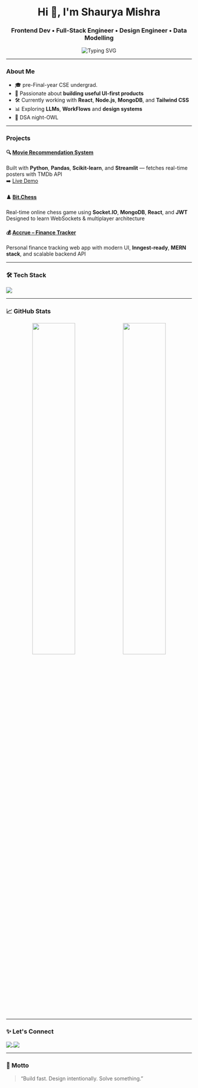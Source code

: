 <h1 align="center">Hi 👋, I'm Shaurya Mishra</h1>
<h3 align="center">Frontend Dev • Full-Stack Engineer • Design Engineer • Data Modelling </h3>

<p align="center">
  <img src="https://readme-typing-svg.herokuapp.com?font=Fira+Code&weight=500&size=22&pause=1000&color=00FFD9&center=true&vCenter=true&width=435&lines=Chilling+and+coding.;Full-stack+developer+%F0%9F%92%BB;" alt="Typing SVG" />
</p>

---

###  About Me

- 🎓 pre-Final-year CSE undergrad. 
- 🎯 Passionate about **building useful UI-first products**  
- 🛠️ Currently working with **React**, **Node.js**, **MongoDB**, and **Tailwind CSS**  
- 📊 Exploring **LLMs**, **WorkFlows** and **design systems**    
- 🧠 DSA night-OWL

---

###  Projects

#### 🔍 [Movie Recommendation System](https://github.com/winshaurya1/MovieReccomendationSystem)
Built with **Python**, **Pandas**, **Scikit-learn**, and **Streamlit** — fetches real-time posters with TMDb API  
➡️ [Live Demo](https://moviereccomendationsystem-9669.streamlit.app)

#### ♟️ [Bit.Chess](https://github.com/winshaurya1/bit.chess)
Real-time online chess game using **Socket.IO**, **MongoDB**, **React**, and **JWT**  
Designed to learn WebSockets & multiplayer architecture

#### 💰 [Accrue – Finance Tracker](https://github.com/winshaurya1/accrue)
Personal finance tracking web app with modern UI, **Inngest-ready**, **MERN stack**, and scalable backend API

---

### 🛠 Tech Stack

<img src="https://skillicons.dev/icons?i=react,tailwind,nodejs,express,mongodb,vite,python,streamlit,js,ts,git,github,firebase,docker" />

---

### 📈 GitHub Stats

<p align="center">
  <img width="48%" src="https://github-readme-stats.vercel.app/api?username=winshaurya1&show_icons=true&theme=tokyonight" />
  <img width="48%" src="https://github-readme-stats.vercel.app/api/top-langs/?username=winshaurya1&layout=compact&theme=tokyonight" />
</p>

---

### ✨ Let's Connect

<p align="left">
  <a href="https://linkedin.com/in/shaurya-mishra-0b4751204" target="blank">
    <img align="center" src="https://img.shields.io/badge/LinkedIn-blue?style=for-the-badge&logo=linkedin" />
  </a>
  <a href="mailto:winshaurya9@gmail.com" target="blank">
    <img align="center" src="https://img.shields.io/badge/Gmail-red?style=for-the-badge&logo=gmail" />
  </a>
</p>

---

### 🧠 Motto

> “Build fast. Design intentionally. Solve something.”

